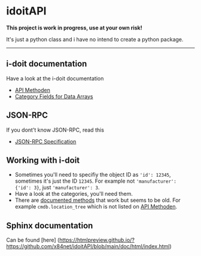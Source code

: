 # idoitAPI

**This project is work in progress, use at your own risk!**  

It's just a python class and i have no intend to create a python package.  

---

## i-doit documentation
Have a look at the i-doit documentation
* [API Methoden](https://kb.i-doit.com/display/de/API+Methoden)
* [Category Fields for Data Arrays](https://kb.i-doit.com/display/en/Category+Fields+for+Data+Arrays)

## JSON-RPC 
If you dont't know JSON-RPC, read this
* [JSON-RPC Specification](https://www.jsonrpc.org/specification)

## Working with i-doit
* Sometimes you'll need to specifiy the object ID as `'id': 12345`, sometimes it's just the ID `12345`. For example not `'manufacturer': {'id': 3}`, just `'manufacturer': 3`.
* Have a look at the categories, you'll need them.
* There are [documented methods](https://kb.i-doit.com/pages/viewpage.action?pageId=7831613#API(JSONRPC)-Methoden) that work but seems to be old. For example `cmdb.location_tree` which is not listed on [API Methoden](https://kb.i-doit.com/display/de/API+Methoden).

## Sphinx documentation 
Can be found [here] (https://htmlpreview.github.io/?https://github.com/x84net/idoitAPI/blob/main/doc/html/index.html)
